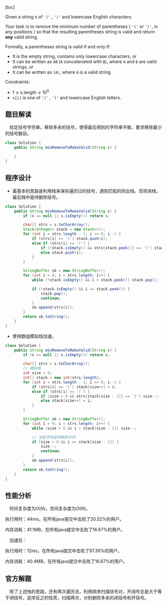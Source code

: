 [toc]

Given a string s of `'('` , `')'` and lowercase English characters. 

Your task is to remove the minimum number of parentheses ( `'('` or `')'`, in any positions ) so that the resulting parentheses string is valid and return **any** valid string.

Formally, a parentheses string is valid if and only if:

* It is the empty string, contains only lowercase characters, or
* It can be written as `AB` (`A` concatenated with `B`), where `A` and `B` are valid strings, or
* It can be written as `(A)`, where `A` is a valid string.



Constraints:

* $1 \le \text{s.length} \le 10^5$
* `s[i]` is one of  `'('` , `')'` and lowercase English letters.



## 题目解读

&emsp;给定括号字符串，移除多余的括号，使得最后得到的字符串平衡，要求移除最少的括号数目。

```java
class Solution {
    public String minRemoveToMakeValid(String s) {

    }
}
```

## 程序设计

* 最基本的思路是利用栈来保存遍历过的括号，遇到匹配的则出栈，否则进栈，最后栈中是待删除括号。

```java
class Solution {
    public String minRemoveToMakeValid(String s) {
        if (s == null || s.isEmpty()) return s;

        char[] strs = s.toCharArray();
        Stack<Integer> stack = new Stack<>();
        for (int i = strs.length - 1; i >= 0; i--) {
            if (strs[i] == ')') stack.push(i);
            else if (strs[i] == '(') {
                if (!stack.isEmpty() && strs[stack.peek()] == ')') stack.pop();
                else stack.push(i);
            }
        }

        StringBuffer sb = new StringBuffer();
        for (int i = 0; i < strs.length; i++) {
            while (!stack.isEmpty() && i > stack.peek()) stack.pop();

            if (!stack.isEmpty() && i == stack.peek()) {
                stack.pop();
                continue;
            }
            sb.append(strs[i]);
        }
        return sb.toString();
    }
}
```

* 使用数组模拟栈加速。

```java
class Solution {
    public String minRemoveToMakeValid(String s) {
        if (s == null || s.isEmpty()) return s;

        char[] strs = s.toCharArray();
        // 模拟栈
        int size = 0;
        int[] stack = new int[strs.length];
        for (int i = strs.length - 1; i >= 0; i--) {
            if (strs[i] == ')') stack[size++] = i;
            else if (strs[i] == '(') {
                if (size > 0 && strs[stack[size - 1]] == ')') size--;
                else stack[size++] = i;
            }
        }

        StringBuffer sb = new StringBuffer();
        for (int i = 0; i < strs.length; i++) {
            while (size > 0 && i > stack[size - 1]) size--;

            // 当前字符是待删除字符
            if (size > 0 && i == stack[size - 1]) {
                size--;
                continue;
            }
            sb.append(strs[i]);
        }
        return sb.toString();
    }
}
```

## 性能分析

&emsp;时间复杂度为$O(N)$，空间复杂度为$O(N)$。

执行用时：44ms，在所有java提交中击败了20.52%的用户。

内存消耗：41.1MB，在所有java提交中击败了16.67%的用户。

&emsp;加速后：

执行用时：12ms，在所有java提交中击败了97.39%的用户。

内存消耗：40.4MB，在所有java提交中击败了16.67%的用户。

## 官方解题

&emsp;除了上述栈的思路，还有两次遍历法，利用顺序扫描括号对，开阔号总是大于等于闭括号，逆序反之的性质，扫描两次，分别删除多余的闭括号和开括号。